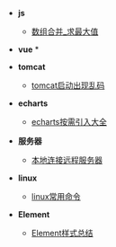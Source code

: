 * **js**
  * [数组合并_求最大值](知识总结/js/数组合并_求最大值.md)
* **vue**
  * 
* **tomcat**
  * [tomcat启动出现乱码](知识总结/tomcat/tomcat启动出现乱码.md)
* **echarts**
  * [echarts按需引入大全](知识总结/echarts/echarts按需引入大全)
* **服务器**
  * [本地连接远程服务器](知识总结/服务器/本地连接远程服务器.md)
* **linux**
  * [linux常用命令](知识总结/linux/linux常用命令.md)

* **Element**
  * [Element样式总结](知识总结/Element/Element样式总结.md)


